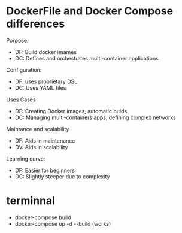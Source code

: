 # DockerFile and Docker Compose differences

Porpose:

- DF: Build docker imames
- DC: Defines and orchestrates multi-container applications

Configuration:

- DF: uses proprietary DSL
- DC: Uses YAML files

Uses Cases

- DF: Creating Docker images, automatic bulds
- DC: Managing multi-containers apps, defining complex networks

Maintance and scalability

- DF: Aids in maintenance
- DV: Aids in scalability

Learning curve:

- DF: Easier for beginners
- DC: Slightly steeper due to complexity

# terminnal

- docker-compose build
- docker-compose up -d --build (works)
